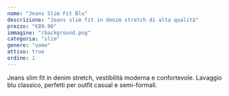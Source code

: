 ```yaml
---
nome: "Jeans Slim Fit Blu"
descrizione: "Jeans slim fit in denim stretch di alta qualità"
prezzo: "€89.90"
immagine: "/background.png"
categoria: "slim"
genere: "uomo"
attivo: true
ordine: 1
---
```


Jeans slim fit in denim stretch, vestibilità moderna e confortevole. Lavaggio blu classico, perfetti per outfit casual e semi-formali.
